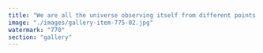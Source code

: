 ```yaml
---
title: "We are all the universe observing itself from different points of view, each with our own unique perspective and memory.<br /><br />In essence, our mission is to both preserve the universe and understand it deeply enough to communicate with its creator.<br /><br />The strategy? Continuously expand the surface of what is observed.<br />To do that, we must build an infinite human network capable of faithfully reconstructing the universe’s code—and learning how to play with it."
image: "./images/gallery-item-775-02.jpg"
watermark: "770"
section: "gallery"
---
```

